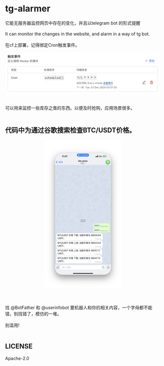 # tg-alarmer
它能无服务器监控网页中存在的变化，并且以telegram bot 的形式提醒
<br><br>
It can monitor the changes in the website, and alarm in a way of tg bot.
<br><br>
在cf上部署，记得绑定Cron触发事件。
<br>
<p align="center">
  <img src="https://github.com/zhuolhc/tg-alarmer/blob/main/%E6%88%AA%E5%B1%8F2024-12-03%2011.07.16.png?raw=true" width="500">
</p>
<br>
可以用来监控一些库存之类的东西。以便及时抢购，应用场景很多。
<br><br>

## 代码中为通过谷歌搜索检查BTC/USDT价格。
<p align="center">
  <img src="https://github.com/zhuolhc/tg-alarmer/blob/main/%E6%88%AA%E5%B1%8F2024-12-03%2011.07.50.png?raw=true" width="250">
</p>
<br><br>
找 @BotFather 和 @userinfobot 要机器人和你的相关内容，一个字母都不能错，别找错了，模仿的一堆。
<br><br>
别滥用!
<br><br>

## LICENSE
Apache-2.0
